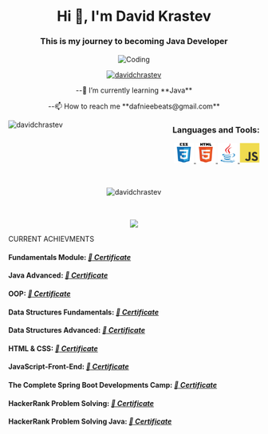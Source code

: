 <h1 align="center">Hi 👋, I'm David Krastev</h1>
<h3 align="center">This is my journey to becoming Java Developer</h3>
<p align="center"> <img align="center" alt="Coding" width="500" src="https://camo.githubusercontent.com/c1dcb74cc1c1835b1d716f5051499a2814c683c806b15f04b0eba492863703e9/68747470733a2f2f63646e2e6472696262626c652e636f6d2f75736572732f3733303730332f73637265656e73686f74732f363538313234332f6176656e746f2e676966"> </p>

<p align="center"> <a href="https://github.com/ryo-ma/github-profile-trophy"><img src="https://github-profile-trophy.vercel.app/?username=davidchrastev" alt="davidchrastev" /></a> </p>

<p align="center">--🌱 I’m currently learning **Java**</p>
<p align="center">--📫 How to reach me **dafnieebeats@gmail.com**</p>


<p align="center">
<p align="left"><img align="left" src="https://github-readme-stats.vercel.app/api/top-langs?username=davidchrastev&show_icons=true&locale=en&layout=compact" alt="davidchrastev" /></p>

<h3 align="right">Languages and Tools:</h3>
<p align="right"> <a href="https://www.w3schools.com/css/" target="_blank" rel="noreferrer"> <img src="https://raw.githubusercontent.com/devicons/devicon/master/icons/css3/css3-original-wordmark.svg" alt="css3" width="40" height="40"/> </a> <a href="https://www.w3.org/html/" target="_blank" rel="noreferrer"> <img src="https://raw.githubusercontent.com/devicons/devicon/master/icons/html5/html5-original-wordmark.svg" alt="html5" width="40" height="40"/> </a> <a href="https://www.java.com" target="_blank" rel="noreferrer"> <img src="https://raw.githubusercontent.com/devicons/devicon/master/icons/java/java-original.svg" alt="java" width="40" height="40"/> </a> 
<a href="" target="_blank" rel="noreferrer"> <img src="https://raw.githubusercontent.com/devicons/devicon/master/icons/javascript/javascript-original.svg" alt="javascript" width="40" height="40"/> </a>

<p>
&nbsp;&nbsp;&nbsp;&nbsp;
&nbsp;&nbsp;&nbsp;&nbsp;
</p>
<p align="center">
  <img align="center" src="https://github-readme-stats.vercel.app/api?username=davidchrastev&show_icons=true&locale=en" alt="davidchrastev">
</p>
<p>
&nbsp;&nbsp;&nbsp;&nbsp;
</p>

<p align="center">
<img align="center" src="https://streak-stats.demolab.com?user=davidchrastev">
</p>


CURRENT ACHIEVMENTS
#### Fundamentals Module: *[:page_facing_up: Certificate](https://softuni.bg/certificates/details/151462/2c0b01f2)*

#### Java Advanced: *[:page_facing_up: Certificate](https://softuni.bg/certificates/details/145783/14eb78d1)*

#### OOP: *[:page_facing_up: Certificate](https://softuni.bg/certificates/details/145783/14eb78d1)*

#### Data Structures Fundamentals: *[:page_facing_up: Certificate](https://softuni.bg/certificates/details/145783/14eb78d1)*

#### Data Structures Advanced: *[:page_facing_up: Certificate](https://softuni.bg/certificates/details/153733/9800767d)*

#### HTML & CSS: *[:page_facing_up: Certificate](https://softuni.bg/certificates/details/163274/475c9693)*

#### JavaScript-Front-End: *[:page_facing_up: Certificate](https://softuni.bg/certificates/details/168279/cc9537ce)*

#### The Complete Spring Boot Developments Camp: *[:page_facing_up: Certificate](https://www.udemy.com/certificate/UC-2a39e00a-817b-4f3b-a303-5d7590f2620b/)*

#### HackerRank Problem Solving: *[:page_facing_up: Certificate](https://www.hackerrank.com/certificates/28c16ffd9ab0)*

#### HackerRank Problem Solving Java: *[:page_facing_up: Certificate](https://www.hackerrank.com/certificates/d9296b360d37)*


